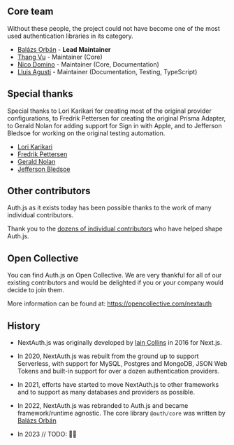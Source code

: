 ## Core team

Without these people, the project could not have become one of the most used authentication libraries in its category.

- [Balázs Orbán](https://github.com/balazsorban44) - **Lead Maintainer**
- [Thang Vu](https://github.com/ThangHuuVu) - Maintainer (Core)
- [Nico Domino](https://github.com/ndom91) - Maintainer (Core, Documentation)
- [Lluis Agusti](https://github.com/lluia) - Maintainer (Documentation, Testing, TypeScript)

## Special thanks

Special thanks to Lori Karikari for creating most of the original provider configurations, to Fredrik Pettersen for creating the original Prisma Adapter, to Gerald Nolan for adding support for Sign in with Apple, and to Jefferson Bledsoe for working on the original testing automation.

- [Lori Karikari](https://github.com/LoriKarikari)
- [Fredrik Pettersen](https://github.com/Fumler)
- [Gerald Nolan](https://github.com/geraldnolan)
- [Jefferson Bledsoe](https://github.com/JeffersonBledsoe)

## Other contributors

Auth.js as it exists today has been possible thanks to the work of many individual contributors.

Thank you to the [dozens of individual contributors](https://github.com/nextauthjs/next-auth/graphs/contributors) who have helped shape Auth.js.

## Open Collective

You can find Auth.js on Open Collective. We are very thankful for all of our existing contributors and would be delighted if you or your company would decide to join them.

More information can be found at: https://opencollective.com/nextauth

## History

- NextAuth.js was originally developed by <a href="https://github.com/iaincollins">Iain Collins</a> in 2016 for Next.js.

- In 2020, NextAuth.js was rebuilt from the ground up to support Serverless, with support for MySQL, Postgres and MongoDB, JSON Web Tokens and built-in support for over a dozen authentication providers.

- In 2021, efforts have started to move NextAuth.js to other frameworks and to support as many databases and providers as possible.

- In 2022, NextAuth.js was rebranded to Auth.js and became framework/runtime agnostic. The core library `@auth/core` was written by <a href="https://twitter.com/balazsorban44">Balázs Orbán</a>

- In 2023 // TODO: 👀🤫